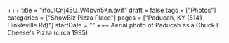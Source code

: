 +++
title = "rfoJICnj45U_W4pvn5Kn.avif"
draft = false
tags = ["Photos"]
categories = ["ShowBiz Pizza Place"]
pages = ["Paducah, KY (5141 Hinkleville Rd)"]
startDate = ""
+++
Aerial photo of Paducah as a Chuck E. Cheese's Pizza (circa 1995)
